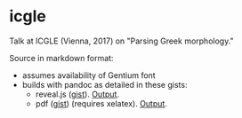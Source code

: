 # icgle

Talk at ICGLE (Vienna, 2017) on "Parsing Greek morphology."

Source in markdown format:

-   assumes availability of Gentium font
-   builds with pandoc as detailed in these gists:
    -   reveal.js ([gist](https://gist.github.com/neelsmith/474d3425cc3aa4febd8655ff8051c658)).  [Output](Smith-Parsing-serif.html).
    -   pdf ([gist](https://gist.github.com/neelsmith/68ba803fe2ac8f20dcf3f42ef24a3052)) (requires xelatex).  [Output](Smith-Parsing-CambridgeUS).
